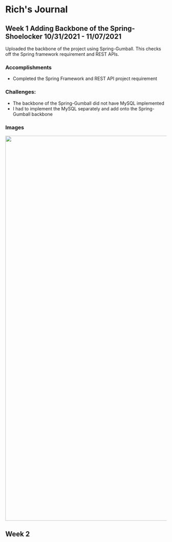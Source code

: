 # Rich's Journal
## Week 1 Adding Backbone of the Spring-Shoelocker 10/31/2021 - 11/07/2021
Uploaded the backbone of the project using Spring-Gumball.
This checks off the Spring framework requirement and REST APIs. 

### Accomplishments
- Completed the Spring Framework and REST API project requirement

### Challenges:
- The backbone of the Spring-Gumball did not have MySQL implemented
- I had to implement the MySQL separately and add onto the Spring-Gumball backbone

### Images
<img src="https://i.imgur.com/I5is0dP.jpg" width=1200>

## Week 2 
